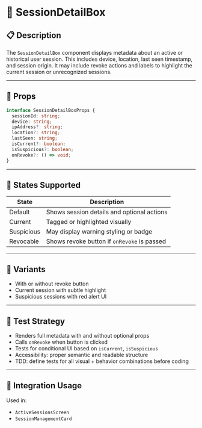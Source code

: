 

# 🧾 SessionDetailBox

## 📋 Description

The `SessionDetailBox` component displays metadata about an active or historical user session. This includes device, location, last seen timestamp, and session origin. It may include revoke actions and labels to highlight the current session or unrecognized sessions.

---

## 🧩 Props

```ts
interface SessionDetailBoxProps {
  sessionId: string;
  device: string;
  ipAddress?: string;
  location?: string;
  lastSeen: string;
  isCurrent?: boolean;
  isSuspicious?: boolean;
  onRevoke?: () => void;
}
```

---

## 🎯 States Supported

| State         | Description                                  |
|---------------|----------------------------------------------|
| Default       | Shows session details and optional actions   |
| Current       | Tagged or highlighted visually               |
| Suspicious    | May display warning styling or badge         |
| Revocable     | Shows revoke button if `onRevoke` is passed  |

---

## 🎨 Variants

- With or without revoke button
- Current session with subtle highlight
- Suspicious sessions with red alert UI

---

## 🧪 Test Strategy

- Renders full metadata with and without optional props
- Calls `onRevoke` when button is clicked
- Tests for conditional UI based on `isCurrent`, `isSuspicious`
- Accessibility: proper semantic and readable structure
- TDD: define tests for all visual + behavior combinations before coding

---

## 🔌 Integration Usage

Used in:
- `ActiveSessionsScreen`
- `SessionManagementCard`
